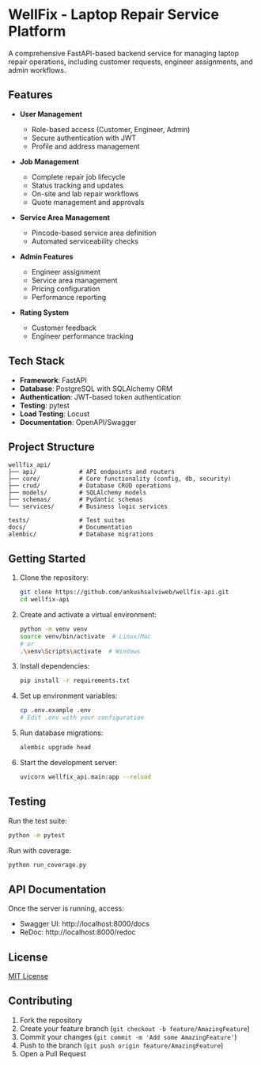 # WellFix - Laptop Repair Service Platform

A comprehensive FastAPI-based backend service for managing laptop repair operations, including customer requests, engineer assignments, and admin workflows.

## Features

- **User Management**
  - Role-based access (Customer, Engineer, Admin)
  - Secure authentication with JWT
  - Profile and address management

- **Job Management**
  - Complete repair job lifecycle
  - Status tracking and updates
  - On-site and lab repair workflows
  - Quote management and approvals

- **Service Area Management**
  - Pincode-based service area definition
  - Automated serviceability checks

- **Admin Features**
  - Engineer assignment
  - Service area management
  - Pricing configuration
  - Performance reporting

- **Rating System**
  - Customer feedback
  - Engineer performance tracking

## Tech Stack

- **Framework**: FastAPI
- **Database**: PostgreSQL with SQLAlchemy ORM
- **Authentication**: JWT-based token authentication
- **Testing**: pytest
- **Load Testing**: Locust
- **Documentation**: OpenAPI/Swagger

## Project Structure

```
wellfix_api/
├── api/            # API endpoints and routers
├── core/           # Core functionality (config, db, security)
├── crud/           # Database CRUD operations
├── models/         # SQLAlchemy models
├── schemas/        # Pydantic schemas
└── services/       # Business logic services

tests/              # Test suites
docs/               # Documentation
alembic/            # Database migrations
```

## Getting Started

1. Clone the repository:
   ```bash
   git clone https://github.com/ankushsalviweb/wellfix-api.git
   cd wellfix-api
   ```

2. Create and activate a virtual environment:
   ```bash
   python -m venv venv
   source venv/bin/activate  # Linux/Mac
   # or
   .\venv\Scripts\activate  # Windows
   ```

3. Install dependencies:
   ```bash
   pip install -r requirements.txt
   ```

4. Set up environment variables:
   ```bash
   cp .env.example .env
   # Edit .env with your configuration
   ```

5. Run database migrations:
   ```bash
   alembic upgrade head
   ```

6. Start the development server:
   ```bash
   uvicorn wellfix_api.main:app --reload
   ```

## Testing

Run the test suite:
```bash
python -m pytest
```

Run with coverage:
```bash
python run_coverage.py
```

## API Documentation

Once the server is running, access:
- Swagger UI: http://localhost:8000/docs
- ReDoc: http://localhost:8000/redoc

## License

[MIT License](LICENSE)

## Contributing

1. Fork the repository
2. Create your feature branch (`git checkout -b feature/AmazingFeature`)
3. Commit your changes (`git commit -m 'Add some AmazingFeature'`)
4. Push to the branch (`git push origin feature/AmazingFeature`)
5. Open a Pull Request 